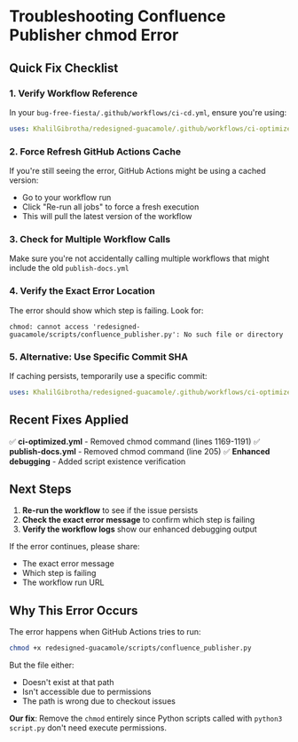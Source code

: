 # Troubleshooting Confluence Publisher chmod Error

## Quick Fix Checklist

### 1. Verify Workflow Reference
In your `bug-free-fiesta/.github/workflows/ci-cd.yml`, ensure you're using:
```yaml
uses: KhalilGibrotha/redesigned-guacamole/.github/workflows/ci-optimized.yml@main
```

### 2. Force Refresh GitHub Actions Cache
If you're still seeing the error, GitHub Actions might be using a cached version:
- Go to your workflow run
- Click "Re-run all jobs" to force a fresh execution
- This will pull the latest version of the workflow

### 3. Check for Multiple Workflow Calls
Make sure you're not accidentally calling multiple workflows that might include the old `publish-docs.yml`

### 4. Verify the Exact Error Location
The error should show which step is failing. Look for:
```
chmod: cannot access 'redesigned-guacamole/scripts/confluence_publisher.py': No such file or directory
```

### 5. Alternative: Use Specific Commit SHA
If caching persists, temporarily use a specific commit:
```yaml
uses: KhalilGibrotha/redesigned-guacamole/.github/workflows/ci-optimized.yml@<commit-sha>
```

## Recent Fixes Applied

✅ **ci-optimized.yml** - Removed chmod command (lines 1169-1191)
✅ **publish-docs.yml** - Removed chmod command (line 205)
✅ **Enhanced debugging** - Added script existence verification

## Next Steps

1. **Re-run the workflow** to see if the issue persists
2. **Check the exact error message** to confirm which step is failing
3. **Verify the workflow logs** show our enhanced debugging output

If the error continues, please share:
- The exact error message
- Which step is failing
- The workflow run URL

## Why This Error Occurs

The error happens when GitHub Actions tries to run:
```bash
chmod +x redesigned-guacamole/scripts/confluence_publisher.py
```

But the file either:
- Doesn't exist at that path
- Isn't accessible due to permissions
- The path is wrong due to checkout issues

**Our fix**: Remove the `chmod` entirely since Python scripts called with `python3 script.py` don't need execute permissions.

